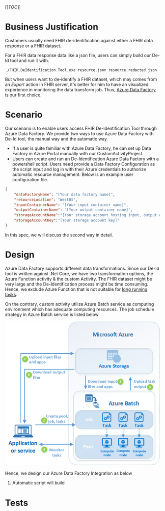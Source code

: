 [[_TOC_]]

# Business Justification
Customers usually need FHIR de-identification against either a FHIR data response or a FHIR dataset.

For a  FHIR data response data like a json file, users can simply build our De-Id tool and run it with.
```
./FHIR.DeIdentification.Tool.exe resource.json resource.redacted.json
```
But when users want to de-identify a FHIR dataset, which may comes from an *Export* action in FHIR server, it's better for him to have an visualized experience in monitoring the data transform job. Thus, [Azure Data Factory](https://docs.microsoft.com/en-us/azure/data-factory/) is our first choice.

# Scenario
Our scenario is to enable users access FHIR De-Identification Tool through Azure Data Factory. We provide two ways to use Azure Data Factory with De-Id tool, the manual way and the automatic way.
- If a user is quite familiar with Azure Data Factory, he can set up Data Factory in Azure Portal manually with our CustomActivityProject. 
- Users can create and run an De-Identification Azure Data Factory with a powershell script. Users need provide a Data Factory Configuration as the script input and log in with their Azure credentials to authorize automatic resource management. Below is an example user configuration file.
```json
{
    "dataFactoryName": "[Your data factory name]",
    "resourceLocation": "WestUS",
    "inputContainerName": "[Your input container name]",
    "outputContainerName": "[Your output container name]",
    "storageAccountName":"[Your storage account hosting input, output and activity application]",
    "storageAccountKey":"[Your storage account key]"
}
```
In this spec, we will discuss the second way in detail.

# Design

Azure Data Factory supports different data transformations.
Since our De-Id tool is written against .Net Core, we have two transformation options, the Azure Function activity & the custom Activity. The FHIR dataset might be very large and the De-Identification process might be time consuming. Hence, we exclude Azure Function that is not suitable for [long running tasks](https://docs.microsoft.com/en-us/azure/azure-functions/functions-best-practices). 

On the contrary, custom activity utilize Azure Batch service as computing environment which has adequate computing resources. The job schedule strategy in Azure Batch service is listed below

![Azure Batch Job Schedule Framework](/.attachments/tech_overview_03%20(1)-dcef1066-a5f0-4dee-8ffe-d81406ab20b7.png)

Hence, we design our Azure Data Factory Integration as below

1. Automatic script will build 
# Tests

